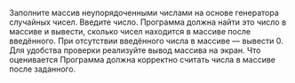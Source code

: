 Заполните массив неупорядоченными числами на основе генератора случайных чисел.
Введите число. Программа должна найти это число в массиве и вывести, сколько чисел находится в массиве после введённого.
При отсутствии введённого числа в массиве — вывести 0. Для удобства проверки реализуйте вывод массива на экран.
Что оценивается Программа должна корректно считать числа в массиве после заданного.
